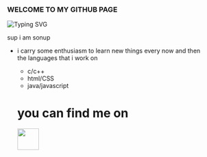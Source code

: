 ### WELCOME TO MY GITHUB PAGE

<a><img src="https://readme-typing-svg.demolab.com?font=Fira+Code&pause=1000&center=true&random=false&width=435&lines=Hey!!+Myself+Sonoop;Check+out+my+projects" alt="Typing SVG" /></a>

<p>sup i am sonup</p>
    <ul>
        <li>
        i carry some enthusiasm to learn new things every now and then</li>
        the languages that i work on <ul>
        <li>c/c++</li>
        <li>html/CSS</li>
        <li>java/javascript</li>
        </ul>

# you can find me on 
<a href="https://www.instagram.com/wasupnoop"><img src="C:\Users\Administrator\Downloads\logoo.jpg" alt="" height="50" width="50"></a>